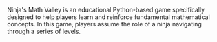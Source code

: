 Ninja's Math Valley is an educational Python-based game specifically designed to help players learn and reinforce fundamental mathematical concepts. In this game, players assume the role of a ninja navigating through a series of levels.
